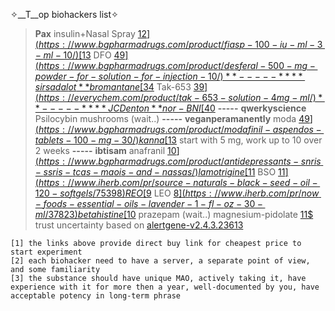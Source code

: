 ✧__T__op biohackers list✧
> **Pax**
> insulin+Nasal Spray [12$](https://www.bgpharmadrugs.com/product/fiasp-100-iu-ml-3-ml-10/) [13$](https://www.amazon.com/Sprayer-Improved-2-Pack-Colloidal-Applications/dp/B00JZ29SQ6)
> DFO [49$](https://www.bgpharmadrugs.com/product/desferal-500-mg-powder-for-solution-for-injection-10/)
   **-----**
> **sirsadalot**
> bromantane [34$](https://everychem.com/product/buy-bromantane/)
> Tak-653 [39$](https://everychem.com/product/tak-653-solution-4mg-ml/)
   **-----**
> **JC Denton**
> nor-BNI [40$](https://pglchem.com/product/nor-bni-hcl-norbinaltorphimine/)
   **-----**
> **qwerkyscience**
> Psilocybin mushrooms (wait..)
   **-----**
**veganperamanently**
> moda [49$](https://www.bgpharmadrugs.com/product/modafinil-aspendos-tablets-100-mg-30/)
> kanna [13$](https://liftmode.com/kanna-extract-powder/) start with 5 mg, work up to 10 over 2 weeks
   **-----**
> **ibtisam**
> anafranil [10$](https://www.bgpharmadrugs.com/product/antidepressants-snris-ssris-tcas-maois-and-nassas/)
> lamotrigine [11$](https://www.alldaychemist.com/lametec-25mg.html)
> BSO [11$](https://www.iherb.com/pr/source-naturals-black-seed-oil-120-softgels/75398) 
> REO  [9$](https://www.iherb.com/pr/now-foods-essential-oils-rosemary-1-fl-oz-30-ml/938) 
> LEO [8$](https://www.iherb.com/pr/now-foods-essential-oils-lavender-1-fl-oz-30-ml/37823) 
> betahistine [10$](https://www.alldaychemist.com/betavert-8mg.html)
> prazepam (wait..)
> magnesium-pidolate [11$](https://www.soin-et-nature.com/en/6528-mag-2-122mg-magnesium-pidolate-10-ampoules.html) trust uncertainty
> based on  [alertgene-v2.4.3.23613](https://github.com/ibtisammidlet/alert-gene/raw/2.4.3.23613/base.json)
```notes:
[1] the links above provide direct buy link for cheapest price to start experiment
[2] each biohacker need to have a server, a separate point of view, and some familiarity
[3] the substance should have unique MAO, actively taking it, have experience with it for more then a year, well-documented by you, have acceptable potency in long-term phrase
```